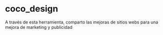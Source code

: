 # coco_design
A través de esta herramienta, comparto las mejoras de sitios webs para una mejora de marketing y publicidad
